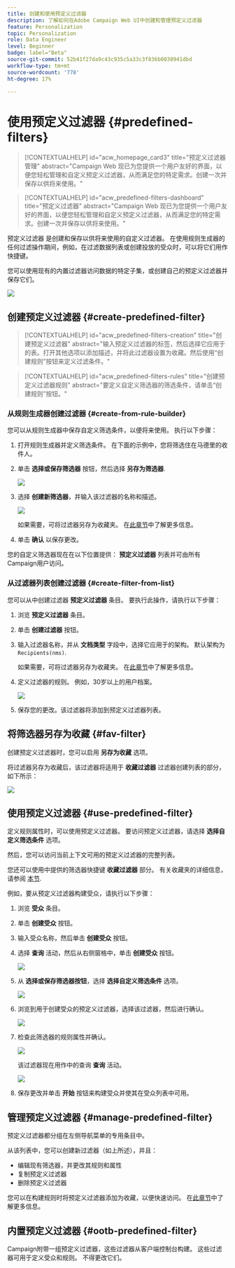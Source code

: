 ```yaml
---
title: 创建和使用预定义过滤器
description: 了解如何在Adobe Campaign Web UI中创建和管理预定义过滤器
feature: Personalization
topic: Personalization
role: Data Engineer
level: Beginner
badge: label="Beta"
source-git-commit: 52b41f27da9c43c935c5a33c3f836b0030941dbd
workflow-type: tm+mt
source-wordcount: '778'
ht-degree: 17%

---
```


# 使用预定义过滤器 {#predefined-filters}

>[!CONTEXTUALHELP]
>id="acw_homepage_card3"
>title="预定义过滤器管理"
>abstract="Campaign Web 现已为您提供一个用户友好的界面，以便您轻松管理和自定义预定义过滤器，从而满足您的特定需求。创建一次并保存以供将来使用。"

>[!CONTEXTUALHELP]
>id="acw_predefined-filters-dashboard"
>title="预定义过滤器"
>abstract="Campaign Web 现已为您提供一个用户友好的界面，以便您轻松管理和自定义预定义过滤器，从而满足您的特定需求。创建一次并保存以供将来使用。"

预定义过滤器 是创建和保存以供将来使用的自定义过滤器。 在使用规则生成器的任何过滤操作期间，例如，在过滤数据列表或创建投放的受众时，可以将它们用作快捷键。

您可以使用现有的内置过滤器访问数据的特定子集，或创建自己的预定义过滤器并保存它们。

![](assets/predefined-filters-menu.png)


## 创建预定义过滤器 {#create-predefined-filter}

>[!CONTEXTUALHELP]
>id="acw_predefined-filters-creation"
>title="创建预定义过滤器"
>abstract="输入预定义过滤器的标签，然后选择它应用于的表。打开其他选项以添加描述，并将此过滤器设置为收藏。然后使用“创建规则”按钮来定义过滤条件。"

>[!CONTEXTUALHELP]
>id="acw_predefined-filters-rules"
>title="创建预定义过滤器规则"
>abstract="要定义自定义筛选器的筛选条件，请单击“创建规则”按钮。"

### 从规则生成器创建过滤器 {#create-from-rule-builder}

您可以从规则生成器中保存自定义筛选条件，以便将来使用。 执行以下步骤：

1. 打开规则生成器并定义筛选条件。 在下面的示例中，您将筛选住在马德里的收件人。
1. 单击 **选择或保存筛选器** 按钮，然后选择 **另存为筛选器**.

   ![](assets/predefined-filters-save.png)

1. 选择 **创建新筛选器**，并输入该过滤器的名称和描述。

   ![](assets/predefined-filters-save-filter.png)

   如果需要，可将过滤器另存为收藏夹。 在[此章节](#fav-filter)中了解更多信息。

1. 单击 **确认** 以保存更改。

您的自定义筛选器现在在以下位置提供： **预定义过滤器** 列表并可由所有Campaign用户访问。


### 从过滤器列表创建过滤器 {#create-filter-from-list}


您可以从中创建过滤器 **预定义过滤器** 条目。 要执行此操作，请执行以下步骤：

1. 浏览 **预定义过滤器** 条目。
1. 单击 **创建过滤器** 按钮。
1. 输入过滤器名称，并从 **文档类型** 字段中，选择它应用于的架构。 默认架构为 `Recipients(nms)`.

   如果需要，可将过滤器另存为收藏夹。 在[此章节](#fav-filter)中了解更多信息。

1. 定义过滤器的规则。 例如，30岁以上的用户档案。

   ![](assets/filter-30+.png)

1. 保存您的更改。该过滤器将添加到预定义过滤器列表。


## 将筛选器另存为收藏 {#fav-filter}

创建预定义过滤器时，您可以启用 **另存为收藏** 选项。


将过滤器另存为收藏后，该过滤器将适用于 **收藏过滤器** 过滤器创建列表的部分，如下所示：

![](assets/predefined-filters-favorite.png)


## 使用预定义过滤器 {#use-predefined-filter}

定义规则属性时，可以使用预定义过滤器。 要访问预定义过滤器，请选择 **选择自定义筛选条件** 选项。

然后，您可以访问当前上下文可用的预定义过滤器的完整列表。

您还可以使用中提供的筛选器快捷键 **收藏过滤器** 部分。 有关收藏夹的详细信息，请参阅 [本节](#fav-filter).

例如，要从预定义过滤器构建受众，请执行以下步骤：

1. 浏览 **受众** 条目。
1. 单击 **创建受众** 按钮。
1. 输入受众名称，然后单击 **创建受众** 按钮。
1. 选择 **查询** 活动，然后从右侧窗格中，单击 **创建受众** 按钮。

   ![](assets//build-audience-from-filter.png)

1. 从 **选择或保存筛选器按钮**，选择 **选择自定义筛选条件** 选项。

   ![](assets/build-audience-select-custom-filter.png)

1. 浏览到用于创建受众的预定义过滤器，选择该过滤器，然后进行确认。

   ![](assets/build-audience-filter-list.png)

1. 检查此筛选器的规则属性并确认。

   ![](assets/build-audience-check.png)

   该过滤器现在用作中的查询 **查询** 活动。

   ![](assets/build-audience-confirm.png)

1. 保存更改并单击 **开始** 按钮来构建受众并使其在受众列表中可用。

## 管理预定义过滤器 {#manage-predefined-filter}

预定义过滤器都分组在左侧导航菜单的专用条目中。

从该列表中，您可以创建新过滤器（如上所述），并且：

* 编辑现有筛选器，并更改其规则和属性
* 复制预定义过滤器
* 删除预定义过滤器

您可以在构建规则时将预定义过滤器添加为收藏，以便快速访问。 在[此章节](#fav-filter)中了解更多信息。

## 内置预定义过滤器 {#ootb-predefined-filter}

Campaign附带一组预定义过滤器，这些过滤器从客户端控制台构建。 这些过滤器可用于定义受众和规则。 不得更改它们。
